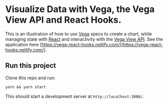 # Visualize Data with Vega, the Vega View API and React Hooks.

This is an illustration of how to use [Vega](https://vega.github.io/vega/) specs to create a chart, while managing state with [React](https://reactjs.org/) and interactivity with the [Vega View API](https://vega.github.io/vega/docs/api/view/).
See the application here [https://vega-react-hooks.netlify.com/](https://vega-react-hooks.netlify.com/).

## Run this project

Clone this repo and run:

`yarn && yarn start`

This should start a development server at `http://localhost:3000/`.
